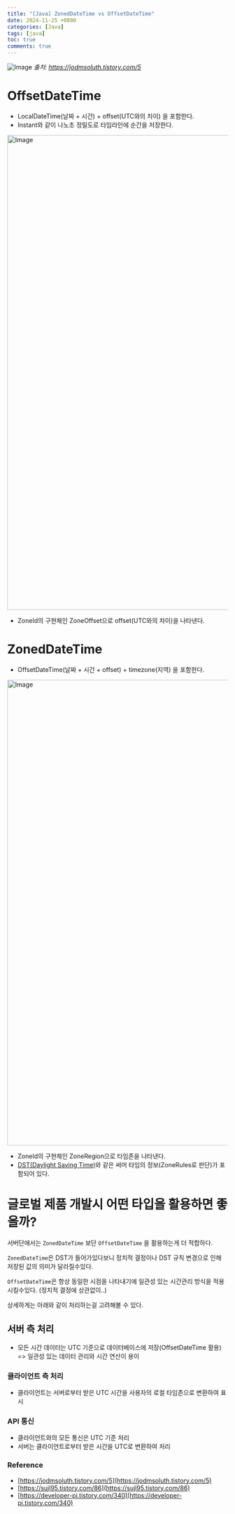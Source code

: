 ```yaml
---
title: "[Java] ZonedDateTime vs OffsetDateTime"
date: 2024-11-25 +0800
categories: [Java]
tags: [java]
toc: true
comments: true
---
```


![Image](https://github.com/user-attachments/assets/f4370663-b359-4d3e-a232-5c086ae166b9)
_출처: https://jodmsoluth.tistory.com/5_

# OffsetDateTime
- LocalDateTime(날짜 + 시간) + offset(UTC와의 차이) 을 포함한다.
- Instant와 같이 나노초 정밀도로 타임라인에 순간을 저장한다.

<img width="1084" alt="Image" src="https://github.com/user-attachments/assets/0cd02e53-a33b-46cf-a96a-926cbbe70b5f" />

- ZoneId의 구현체인 ZoneOffset으로 offset(UTC와의 차이)을 나타낸다.

# ZonedDateTime
- OffsetDateTime(날짜 + 시간 + offset) + timezone(지역) 을 포함한다.

<img width="1063" alt="Image" src="https://github.com/user-attachments/assets/e2f967ca-afcc-4e20-8808-76edf0201a94" />

- ZoneId의 구현체인 ZoneRegion으로 타임존을 나타낸다.
- [DST(Daylight Saving Time)](https://lifetraveler.tistory.com/554)와 같은 써머 타임의 정보(ZoneRules로 판단)가 포함되어 있다.

# 글로벌 제품 개발시 어떤 타입을 활용하면 좋을까?
서버단에서는 `ZonedDateTime` 보단 `OffsetDateTime` 을 활용하는게 더 적합하다.

`ZonedDateTime`은 DST가 들어가있다보니 정치적 결정이나 DST 규칙 변경으로 인해 저장된 값의 의미가 달라질수있다.

`OffsetDateTime`은 항상 동일한 시점을 나타내기에 일관성 있는 시간관리 방식을 적용시킬수있다. (정치적 결정에 상관없이..)

상세하게는 아래와 같이 처리하는걸 고려해볼 수 있다.

## 서버 측 처리 
- 모든 시간 데이터는 UTC 기준으로 데이터베이스에 저장(OffsetDateTime 활용) => 일관성 있는 데이터 관리와 시간 연산이 용이

### 클라이언트 측 처리
- 클라이언트는 서버로부터 받은 UTC 시간을 사용자의 로컬 타임존으로 변환하여 표시

### API 통신
- 클라이언트와의 모든 통신은 UTC 기준 처리
- 서버는 클라이언트로부터 받은 시간을 UTC로 변환하여 처리

### Reference
- [https://jodmsoluth.tistory.com/5](https://jodmsoluth.tistory.com/5)
- [https://sujl95.tistory.com/86](https://sujl95.tistory.com/86)
- [https://developer-pi.tistory.com/340](https://developer-pi.tistory.com/340)